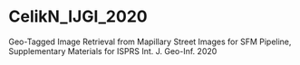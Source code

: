 # CelikN_IJGI_2020
Geo-Tagged Image Retrieval from Mapillary Street Images for SFM Pipeline, 
Supplementary Materials for ISPRS Int. J. Geo-Inf. 2020

